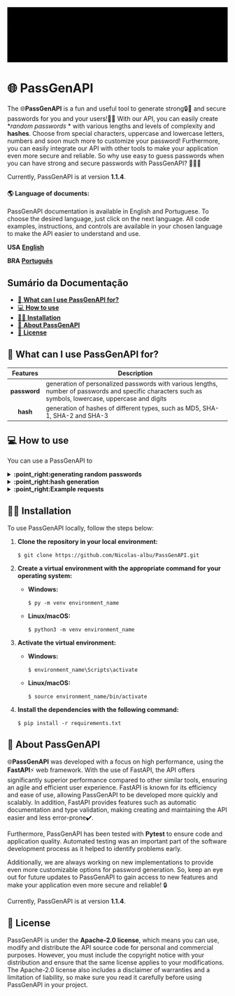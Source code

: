 <img src="docs\PassGenAPI-GIF.gif" alt="OpenGenAPI">

# :globe_with_meridians: **PassGenAPI**
  The :globe_with_meridians:**PassGenAPI** is a fun and useful tool to generate strong:lock::muscle: and secure passwords for you and your users!:man_technologist: With our API, you can easily create **random passwords* * with various lengths and levels of complexity and **hashes**. Choose from special characters, uppercase and lowercase letters, numbers and soon much more to customize your password! Furthermore, you can easily integrate our API with other tools to make your application even more secure and reliable. So why use easy to guess passwords when you can have strong and secure passwords with PassGenAPI? 💂🏼‍♂️

  Currently, PassGenAPI is at version **1.1.4**.

  #### :earth_americas: **Language of documents:**
  PassGenAPI documentation is available in English and Portuguese. To choose the desired language, just click on the next language. All code examples, instructions, and controls are available in your chosen language to make the API easier to understand and use.

  **USA** [**English**](README-en.md)

  **BRA** [**Português**](README.md)


##

## Sumário da Documentação
- [:thinking: **What can I use PassGenAPI for?**](#thinking-what-can-i-use-passgenapi-for)
- [:computer: **How ​​to use**](#computer-how-​​to-use)
- [:man_technologist: **Installation**](#man_technologist-installation)
- [:pushpin: **About PassGenAPI**](#pushpin-about-passgenapi)
- [:rotating_light: **License**](#rotating_light-license)

##

## :thinking: **What can I use PassGenAPI for?**

| **Features** | **Description** |
| :---: | --- |
| **password** | generation of personalized passwords with various lengths, number of passwords and specific characters such as symbols, lowercase, uppercase and digits |
| **hash** | generation of hashes of different types, such as MD5, SHA-1, SHA-2 and SHA-3

## :computer: **How ​​to use**

You can use a PassGenAPI to

<details>
<summary> <b>:point_right:generating random passwords</b> </summary>

Send an HTTP POST request to the "**pass-gen-api.vercel.app/password**" endpoint. The API accepts the following parameters:

| Parameters | Type | Description | Options | Default Value |
| :---: | :---: | --- | --- | :---: |
| **password_length** | **int** | sets password length | | 12 |
| **number_of_passwords** | **int** | defines the number of passwords to be generated | | 1 |
| **type_of_characters** | **str** \| **list[str]** | defines the type of characters that will be used to generate the password | **lowercase**, **uppercase**, **digits** and **symbols** | all types of characters |

<!--[Want to see an example of using these parameters?](#com-requests)-->

<details>
<summary> <b>:point_right:Do you want to see an example of using these parameters?</b> </summary>

```python
import json
import requests

# Set the API endpoint
endpoint = "https://pass-gen-api.vercel.app/password"

# Define the data that will be sent in JSON format
password_data = {
    "password_length": 10,
    "number_of_passwords": 3,
    "type_of_characters": ["digits", "lowercase"]
}

# Convert data to JSON format
json_password_data = json.dumps(password_data)

# Send the POST request to the API endpoint with the data in JSON
response = requests.post(url=endpoint, data=json_password_data)

# Display the API response
print(response.json()['password'])
```
</details>

</details>

<details>
<summary><b>:point_right:hash generation</b></summary>

Send an HTTP POST request to the "**pass-gen-api.vercel.app/hash**" endpoint. The API accepts the following parameters:

| Parameters | Type | Description | Options |
| :---: | :---: | --- | :---: |
| **data_for_encrypt** | **str** | defines the data that will be encrypted |
| **hash_type** | **str** | defines the type of hash to be used | **sha1**, **sha224**, **sha256**, **sha384**, **sha3-256** and **md5** |

</details>


<details>
<summary> <b>:point_right:Example requests</b> </summary>

### **With requests:**

```console
$ pip install requests
```

```python
import json
import requests

# Set the API endpoint
endpoint = "https://pass-gen-api.vercel.app/password"

# Define the data that will be sent in JSON format
password_data = {
    "password_length": 10,
    "number_of_passwords": 3,
    "type_of_characters": ["digits", "lowercase", "symbols"]
}

# Convert data to JSON format
json_password_data = json.dumps(password_data)

# Send the POST request to the API endpoint with the data in JSON
response = requests.post(url=endpoint, data=json_password_data)

# Display the API response
print(response.json()['password'])

```

</details>

## :man_technologist: **Installation**

To use PassGenAPI locally, follow the steps below:

1. **Clone the repository in your local environment:**
    ```console
    $ git clone https://github.com/Nicolas-albu/PassGenAPI.git
    ```

2. **Create a virtual environment with the appropriate command for your operating system:**
    * **Windows:**
        ```console
        $ py -m venv environment_name
        ```
    * **Linux/macOS:**
        ```console
        $ python3 -m venv environment_name
        ```

3. **Activate the virtual environment:**
    * **Windows:**
        ```console
        $ environment_name\Scripts\activate
        ```
    * **Linux/macOS:**
        ```console
        $ source environment_name/bin/activate
        ```

4. **Install the dependencies with the following command:**
    ```console
    $ pip install -r requirements.txt
    ```

## :pushpin: **About PassGenAPI**
:globe_with_meridians:**PassGenAPI** was developed with a focus on high performance, using the **FastAPI**:zap: web framework. With the use of FastAPI, the API offers significantly superior performance compared to other similar tools, ensuring an agile and efficient user experience. FastAPI is known for its efficiency and ease of use, allowing PassGenAPI to be developed more quickly and scalably. In addition, FastAPI provides features such as automatic documentation and type validation, making creating and maintaining the API easier and less error-prone:heavy_check_mark:.

Furthermore, PassGenAPI has been tested with **Pytest** to ensure code and application quality. Automated testing was an important part of the software development process as it helped to identify problems early.

Additionally, we are always working on new implementations to provide even more customizable options for password generation. So, keep an eye out for future updates to PassGenAPI to gain access to new features and make your application even more secure and reliable! :lock:

Currently, PassGenAPI is at version **1.1.4**.

## :rotating_light: **License**

PassGenAPI is under the **Apache-2.0 license**, which means you can use, modify and distribute the API source code for personal and commercial purposes. However, you must include the copyright notice with your distribution and ensure that the same license applies to your modifications. The Apache-2.0 license also includes a disclaimer of warranties and a limitation of liability, so make sure you read it carefully before using PassGenAPI in your project.